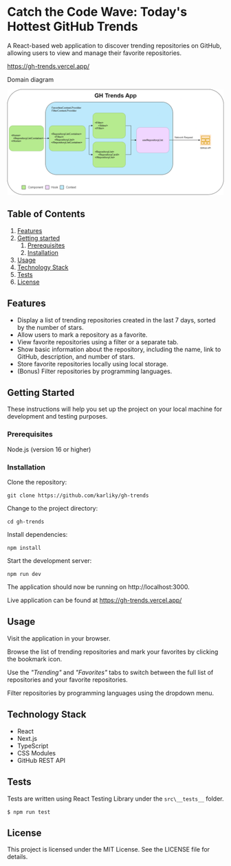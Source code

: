 # Catch the Code Wave: Today's Hottest GitHub Trends
A React-based web application to discover trending repositories on GitHub, 
allowing users to view and manage their favorite repositories.

https://gh-trends.vercel.app/

Domain diagram

![Domain diagram](https://github.com/karliky/gh-trends/raw/main/public/gh-trends.drawio.png?raw=true)


## Table of Contents
1. [Features](#Features)
2. [Getting started](#getting-started)
    1. [Prerequisites](#Prerequisites)
    2. [Installation](#Installation)
3. [Usage](#Usage)
4. [Technology Stack](#technology-stack)
5. [Tests](#tests)
7. [License](#license)

## Features
- Display a list of trending repositories created in the last 7 days, sorted by the number of stars.
- Allow users to mark a repository as a favorite.
- View favorite repositories using a filter or a separate tab.
- Show basic information about the repository, including the name, link to GitHub, description, and number of stars.
- Store favorite repositories locally using local storage.
- (Bonus) Filter repositories by programming languages.

## Getting Started
These instructions will help you set up the project on your local machine for development and testing purposes.

### Prerequisites
Node.js (version 16 or higher)

### Installation
Clone the repository:
```
git clone https://github.com/karliky/gh-trends
```
Change to the project directory:
```
cd gh-trends
```
Install dependencies:
```
npm install
```
Start the development server:
```
npm run dev
```

The application should now be running on http://localhost:3000.

Live application can be found at https://gh-trends.vercel.app/

## Usage
Visit the application in your browser. 

Browse the list of trending repositories and mark your favorites by clicking the bookmark icon. 

Use the *"Trending"* and *"Favorites"* tabs to switch between the full list of repositories and your favorite repositories. 

Filter repositories by programming languages using the dropdown menu.

## Technology Stack
- React
- Next.js
- TypeScript
- CSS Modules
- GitHub REST API

## Tests
Tests are written using React Testing Library under the `src\__tests__` folder.

```
$ npm run test
```

## License
This project is licensed under the MIT License. See the LICENSE file for details.